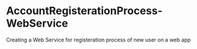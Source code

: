 # AccountRegisterationProcess-WebService
Creating a Web Service for registeration process of new user on a web app
